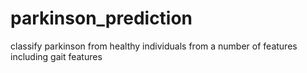 # parkinson_prediction
classify parkinson from healthy individuals from a number of features including gait features
